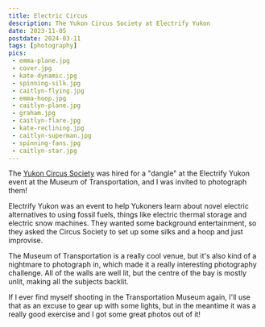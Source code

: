 ```yaml
---
title: Electric Circus
description: The Yukon Circus Society at Electrify Yukon
date: 2023-11-05
postdate: 2024-03-11
tags: [photography]
pics:
 - emma-plane.jpg
 - cover.jpg
 - kate-dynamic.jpg
 - spinning-silk.jpg
 - caitlyn-flying.jpg
 - emma-hoop.jpg
 - caitlyn-plane.jpg
 - graham.jpg
 - caitlyn-flare.jpg
 - kate-reclining.jpg
 - caitlyn-superman.jpg
 - spinning-fans.jpg
 - caitlyn-star.jpg
---
```

The [Yukon Circus Society](https://www.facebook.com/YukonCircusSociety/) was hired for a "dangle" at the Electrify Yukon event at the Museum of Transportation, and I was invited to photograph them!

Electrify Yukon was an event to help Yukoners learn about novel electric alternatives to using fossil fuels, things like electric thermal storage and electric snow machines. They wanted some background entertainment, so they asked the Circus Society to set up some silks and a hoop and just improvise.

The Museum of Transportation is a really cool venue, but it's also kind of a nightmare to photograph in, which made it a really interesting photography challenge. All of the walls are well lit, but the centre of the bay is mostly unlit, making all the subjects backlit.

If I ever find myself shooting in the Transportation Museum again, I'll use that as an excuse to gear up with some lights, but in the meantime it was a really good exercise and I got some great photos out of it!
